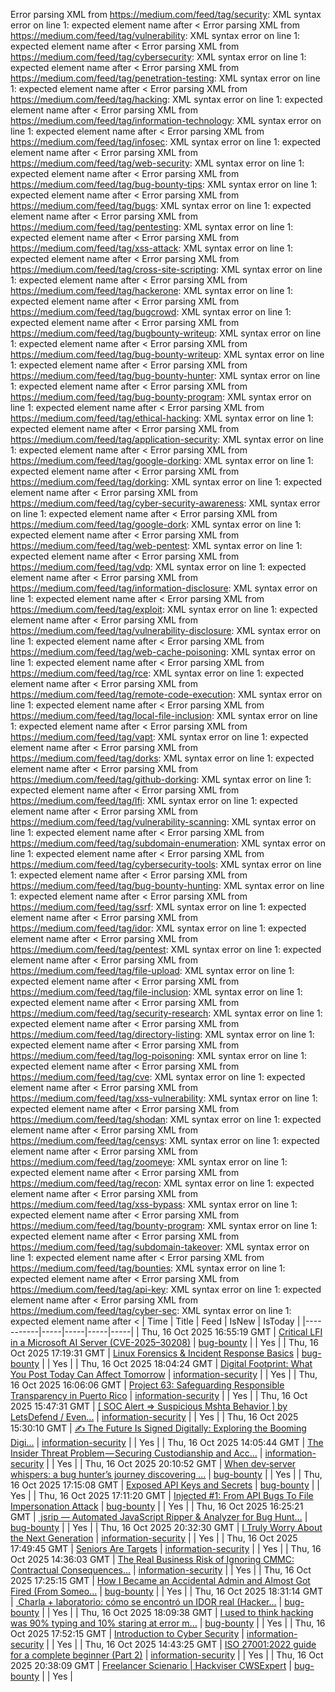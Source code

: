 Error parsing XML from https://medium.com/feed/tag/security: XML syntax error on line 1: expected element name after <
Error parsing XML from https://medium.com/feed/tag/vulnerability: XML syntax error on line 1: expected element name after <
Error parsing XML from https://medium.com/feed/tag/cybersecurity: XML syntax error on line 1: expected element name after <
Error parsing XML from https://medium.com/feed/tag/penetration-testing: XML syntax error on line 1: expected element name after <
Error parsing XML from https://medium.com/feed/tag/hacking: XML syntax error on line 1: expected element name after <
Error parsing XML from https://medium.com/feed/tag/information-technology: XML syntax error on line 1: expected element name after <
Error parsing XML from https://medium.com/feed/tag/infosec: XML syntax error on line 1: expected element name after <
Error parsing XML from https://medium.com/feed/tag/web-security: XML syntax error on line 1: expected element name after <
Error parsing XML from https://medium.com/feed/tag/bug-bounty-tips: XML syntax error on line 1: expected element name after <
Error parsing XML from https://medium.com/feed/tag/bugs: XML syntax error on line 1: expected element name after <
Error parsing XML from https://medium.com/feed/tag/pentesting: XML syntax error on line 1: expected element name after <
Error parsing XML from https://medium.com/feed/tag/xss-attack: XML syntax error on line 1: expected element name after <
Error parsing XML from https://medium.com/feed/tag/cross-site-scripting: XML syntax error on line 1: expected element name after <
Error parsing XML from https://medium.com/feed/tag/hackerone: XML syntax error on line 1: expected element name after <
Error parsing XML from https://medium.com/feed/tag/bugcrowd: XML syntax error on line 1: expected element name after <
Error parsing XML from https://medium.com/feed/tag/bugbounty-writeup: XML syntax error on line 1: expected element name after <
Error parsing XML from https://medium.com/feed/tag/bug-bounty-writeup: XML syntax error on line 1: expected element name after <
Error parsing XML from https://medium.com/feed/tag/bug-bounty-hunter: XML syntax error on line 1: expected element name after <
Error parsing XML from https://medium.com/feed/tag/bug-bounty-program: XML syntax error on line 1: expected element name after <
Error parsing XML from https://medium.com/feed/tag/ethical-hacking: XML syntax error on line 1: expected element name after <
Error parsing XML from https://medium.com/feed/tag/application-security: XML syntax error on line 1: expected element name after <
Error parsing XML from https://medium.com/feed/tag/google-dorking: XML syntax error on line 1: expected element name after <
Error parsing XML from https://medium.com/feed/tag/dorking: XML syntax error on line 1: expected element name after <
Error parsing XML from https://medium.com/feed/tag/cyber-security-awareness: XML syntax error on line 1: expected element name after <
Error parsing XML from https://medium.com/feed/tag/google-dork: XML syntax error on line 1: expected element name after <
Error parsing XML from https://medium.com/feed/tag/web-pentest: XML syntax error on line 1: expected element name after <
Error parsing XML from https://medium.com/feed/tag/vdp: XML syntax error on line 1: expected element name after <
Error parsing XML from https://medium.com/feed/tag/information-disclosure: XML syntax error on line 1: expected element name after <
Error parsing XML from https://medium.com/feed/tag/exploit: XML syntax error on line 1: expected element name after <
Error parsing XML from https://medium.com/feed/tag/vulnerability-disclosure: XML syntax error on line 1: expected element name after <
Error parsing XML from https://medium.com/feed/tag/web-cache-poisoning: XML syntax error on line 1: expected element name after <
Error parsing XML from https://medium.com/feed/tag/rce: XML syntax error on line 1: expected element name after <
Error parsing XML from https://medium.com/feed/tag/remote-code-execution: XML syntax error on line 1: expected element name after <
Error parsing XML from https://medium.com/feed/tag/local-file-inclusion: XML syntax error on line 1: expected element name after <
Error parsing XML from https://medium.com/feed/tag/vapt: XML syntax error on line 1: expected element name after <
Error parsing XML from https://medium.com/feed/tag/dorks: XML syntax error on line 1: expected element name after <
Error parsing XML from https://medium.com/feed/tag/github-dorking: XML syntax error on line 1: expected element name after <
Error parsing XML from https://medium.com/feed/tag/lfi: XML syntax error on line 1: expected element name after <
Error parsing XML from https://medium.com/feed/tag/vulnerability-scanning: XML syntax error on line 1: expected element name after <
Error parsing XML from https://medium.com/feed/tag/subdomain-enumeration: XML syntax error on line 1: expected element name after <
Error parsing XML from https://medium.com/feed/tag/cybersecurity-tools: XML syntax error on line 1: expected element name after <
Error parsing XML from https://medium.com/feed/tag/bug-bounty-hunting: XML syntax error on line 1: expected element name after <
Error parsing XML from https://medium.com/feed/tag/ssrf: XML syntax error on line 1: expected element name after <
Error parsing XML from https://medium.com/feed/tag/idor: XML syntax error on line 1: expected element name after <
Error parsing XML from https://medium.com/feed/tag/pentest: XML syntax error on line 1: expected element name after <
Error parsing XML from https://medium.com/feed/tag/file-upload: XML syntax error on line 1: expected element name after <
Error parsing XML from https://medium.com/feed/tag/file-inclusion: XML syntax error on line 1: expected element name after <
Error parsing XML from https://medium.com/feed/tag/security-research: XML syntax error on line 1: expected element name after <
Error parsing XML from https://medium.com/feed/tag/directory-listing: XML syntax error on line 1: expected element name after <
Error parsing XML from https://medium.com/feed/tag/log-poisoning: XML syntax error on line 1: expected element name after <
Error parsing XML from https://medium.com/feed/tag/cve: XML syntax error on line 1: expected element name after <
Error parsing XML from https://medium.com/feed/tag/xss-vulnerability: XML syntax error on line 1: expected element name after <
Error parsing XML from https://medium.com/feed/tag/shodan: XML syntax error on line 1: expected element name after <
Error parsing XML from https://medium.com/feed/tag/censys: XML syntax error on line 1: expected element name after <
Error parsing XML from https://medium.com/feed/tag/zoomeye: XML syntax error on line 1: expected element name after <
Error parsing XML from https://medium.com/feed/tag/recon: XML syntax error on line 1: expected element name after <
Error parsing XML from https://medium.com/feed/tag/xss-bypass: XML syntax error on line 1: expected element name after <
Error parsing XML from https://medium.com/feed/tag/bounty-program: XML syntax error on line 1: expected element name after <
Error parsing XML from https://medium.com/feed/tag/subdomain-takeover: XML syntax error on line 1: expected element name after <
Error parsing XML from https://medium.com/feed/tag/bounties: XML syntax error on line 1: expected element name after <
Error parsing XML from https://medium.com/feed/tag/api-key: XML syntax error on line 1: expected element name after <
Error parsing XML from https://medium.com/feed/tag/cyber-sec: XML syntax error on line 1: expected element name after <
| Time | Title | Feed | IsNew | IsToday |
|-----------|-----|-----|-----|-----|
| Thu, 16 Oct 2025 16:55:19 GMT | [Critical LFI in a Microsoft AI Server (CVE-2025–30208)](https://freedium.cfd/https://medium.com/p/f1a0f2e7faf9) | [bug-bounty](https://medium.com/feed/tag/bug-bounty) |  | Yes |
| Thu, 16 Oct 2025 17:19:31 GMT | [Linux Forensics & Incident Response Basics](https://freedium.cfd/https://medium.com/p/55f31bff3b88) | [bug-bounty](https://medium.com/feed/tag/bug-bounty) |  | Yes |
| Thu, 16 Oct 2025 18:04:24 GMT | [ Digital Footprint: What You Post Today Can Affect Tomorrow](https://freedium.cfd/https://medium.com/p/18786a9d4d46) | [information-security](https://medium.com/feed/tag/information-security) |  | Yes |
| Thu, 16 Oct 2025 16:06:06 GMT | [Project 63: Safeguarding Responsible Transparency in Puerto Rico](https://freedium.cfd/https://medium.com/p/43e27639a824) | [information-security](https://medium.com/feed/tag/information-security) |  | Yes |
| Thu, 16 Oct 2025 15:47:31 GMT | [\[ SOC Alert => Suspicious Mshta Behavior \] by LetsDefend / Even...](https://freedium.cfd/https://medium.com/p/2cb5f846198e) | [information-security](https://medium.com/feed/tag/information-security) |  | Yes |
| Thu, 16 Oct 2025 15:30:10 GMT | [✍️ The Future Is Signed Digitally: Exploring the Booming Digi...](https://freedium.cfd/https://medium.com/p/df52bca0e865) | [information-security](https://medium.com/feed/tag/information-security) |  | Yes |
| Thu, 16 Oct 2025 14:05:44 GMT | [The Insider Threat Problem — Securing Custodianship and Acc...](https://freedium.cfd/https://medium.com/p/d0f07d2b4878) | [information-security](https://medium.com/feed/tag/information-security) |  | Yes |
| Thu, 16 Oct 2025 20:10:52 GMT | [When dev‑server whispers: a bug hunter’s journey discovering ...](https://freedium.cfd/https://medium.com/p/6e7509854acc) | [bug-bounty](https://medium.com/feed/tag/bug-bounty) |  | Yes |
| Thu, 16 Oct 2025 17:15:08 GMT | [Exposed API Keys and Secrets](https://freedium.cfd/https://medium.com/p/d9c08f34ab73) | [bug-bounty](https://medium.com/feed/tag/bug-bounty) |  | Yes |
| Thu, 16 Oct 2025 17:11:20 GMT | [Injected #1: From API Bugs To File Impersonation Attack](https://freedium.cfd/https://medium.com/p/477f2e5a91bf) | [bug-bounty](https://medium.com/feed/tag/bug-bounty) |  | Yes |
| Thu, 16 Oct 2025 16:25:21 GMT | [️ jsrip — Automated JavaScript Ripper & Analyzer for Bug Hunt...](https://freedium.cfd/https://medium.com/p/7e57d72a858b) | [bug-bounty](https://medium.com/feed/tag/bug-bounty) |  | Yes |
| Thu, 16 Oct 2025 20:32:30 GMT | [I Truly Worry About the Next Generation](https://freedium.cfd/https://medium.com/p/4d4f324d009d) | [information-security](https://medium.com/feed/tag/information-security) |  | Yes |
| Thu, 16 Oct 2025 17:49:45 GMT | [Seniors Are Targets](https://freedium.cfd/https://medium.com/p/ae53798e20fc) | [information-security](https://medium.com/feed/tag/information-security) |  | Yes |
| Thu, 16 Oct 2025 14:36:03 GMT | [The Real Business Risk of Ignoring CMMC: Contractual Consequences...](https://freedium.cfd/https://medium.com/p/42a80887ab22) | [information-security](https://medium.com/feed/tag/information-security) |  | Yes |
| Thu, 16 Oct 2025 17:25:15 GMT | [How I Became an Accidental Admin and Almost Got Fired (From Someo...](https://freedium.cfd/https://medium.com/p/82e7b0acdb8b) | [bug-bounty](https://medium.com/feed/tag/bug-bounty) |  | Yes |
| Thu, 16 Oct 2025 18:31:14 GMT | [️ Charla + laboratorio: cómo se encontró un IDOR real (Hacker...](https://freedium.cfd/https://medium.com/p/5ebbe8868a37) | [bug-bounty](https://medium.com/feed/tag/bug-bounty) |  | Yes |
| Thu, 16 Oct 2025 18:09:38 GMT | [I used to think hacking was 90% typing and 10% staring at error m...](https://freedium.cfd/https://medium.com/p/ccd74afe5a14) | [bug-bounty](https://medium.com/feed/tag/bug-bounty) |  | Yes |
| Thu, 16 Oct 2025 17:52:15 GMT | [Introduction to Cyber Security](https://freedium.cfd/https://medium.com/p/aece574dac10) | [information-security](https://medium.com/feed/tag/information-security) |  | Yes |
| Thu, 16 Oct 2025 14:43:25 GMT | [ISO 27001:2022 guide for a complete beginner (Part 2)](https://freedium.cfd/https://medium.com/p/bb1f76be5edc) | [information-security](https://medium.com/feed/tag/information-security) |  | Yes |
| Thu, 16 Oct 2025 20:38:09 GMT | [Freelancer Scienario \| Hackviser CWSExpert](https://freedium.cfd/https://medium.com/p/6bd72c96a9ad) | [bug-bounty](https://medium.com/feed/tag/bug-bounty) |  | Yes |
